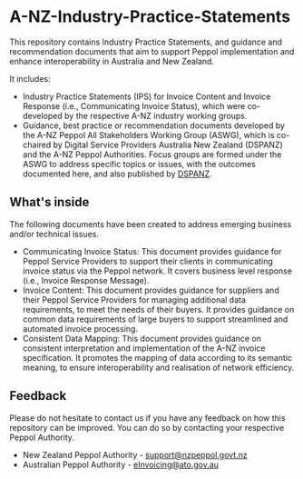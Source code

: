 # A-NZ-Industry-Practice-Statements
This repository contains Industry Practice Statements, and guidance and recommendation documents that aim to support Peppol implementation and enhance interoperability in Australia and New Zealand.

It includes:
* Industry Practice Statements (IPS) for Invoice Content and Invoice Response (i.e., Communicating Invoice Status), which were co-developed by the respective A-NZ industry working groups. 
* Guidance, best practice or recommendation documents developed by the A-NZ Peppol All Stakeholders Working Group (ASWG), which is co-chaired by Digital Service Providers Australia New Zealand (DSPANZ) and the A-NZ Peppol Authorities. Focus groups are formed under the ASWG to address specific topics or issues, with the outcomes documented here, and also published by [DSPANZ](https://www.dspanz.org/committees/peppol/anz-peppol-all-stakeholders-working-group/).

## What's inside
The following documents have been created to address emerging business and/or technical issues.
* Communicating Invoice Status: This document provides guidance for Peppol Service Providers to support their clients in communicating invoice status via the Peppol network. It covers business level response (i.e., Invoice Response Message).
* Invoice Content: This document provides guidance for suppliers and their Peppol Service Providers for managing additional data requirements, to meet the needs of their buyers.  It provides guidance on common data requirements of large buyers to support streamlined and automated invoice processing.
* Consistent Data Mapping: This document provides guidance on consistent interpretation and implementation of the A-NZ invoice specification. It promotes the mapping of data according to its semantic meaning, to ensure interoperability and realisation of network efficiency.

## Feedback
Please do not hesitate to contact us if you have any feedback on how this repository can be improved. You can do so by contacting your respective Peppol Authority.
* New Zealand Peppol Authority - [support@nzpeppol.govt.nz](mailto:support@nzpeppol.govt.nz)
* Australian Peppol Authority - [eInvoicing@ato.gov.au](mailto:einvoicing@ato.gov.au)
